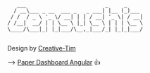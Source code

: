 ```
   ___                         _     _
  / __\___ _ __  ___ _   _ ___| |__ (_)___
 / /  / _ \ '_ \/ __| | | / __| '_ \| / __|
/ /__|  __/ | | \__ \ |_| \__ \ | | | \__ \
\____/\___|_| |_|___/\__,_|___/_| |_|_|___/


```

Design by [Creative-Tim](https://www.creative-tim.com/)

--> [Paper Dashboard Angular](https://www.creative-tim.com/product/paper-dashboard-angular)  :thumbsup:
